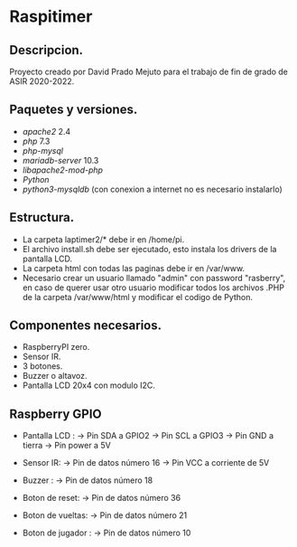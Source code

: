# Raspitimer

## Descripcion.

Proyecto creado por David Prado Mejuto para el trabajo de fin de grado de ASIR 2020-2022.

## Paquetes y versiones.
- *apache2* 2.4
- *php* 7.3
- *php-mysql*
- *mariadb-server* 10.3
- *libapache2-mod-php*
- *Python*
- *python3-mysqldb* (con conexion a internet no es necesario instalarlo)

## Estructura.
- La carpeta laptimer2/* debe ir en /home/pi.
- El archivo install.sh debe ser ejecutado, esto instala los drivers de la pantalla LCD.
- La carpeta html con todas las paginas debe ir en /var/www.
- Necesario crear un usuario llamado "admin" con password "rasberry", en caso de querer usar otro usuario modificar todos los archivos .PHP de la carpeta /var/www/html y modificar el codigo de Python.

## Componentes necesarios.
- RaspberryPI zero.
- Sensor IR.
- 3 botones. 
- Buzzer o altavoz.
- Pantalla LCD 20x4 con modulo I2C.


## Raspberry GPIO
- Pantalla LCD : 
 -> Pin SDA a GPIO2
 -> Pin SCL a GPIO3
 -> Pin GND a tierra
 -> Pin power a 5V
 
- Sensor IR: 
 -> Pin de datos número 16
 -> Pin VCC a corriente de 5V
 
- Buzzer : 
 -> Pin de datos número 18
 
- Boton  de reset: 
 -> Pin de datos número 36
 
- Boton  de vueltas: 
 -> Pin de datos número 21
 
- Boton de jugador : 
 -> Pin de datos número 10
